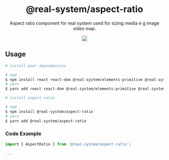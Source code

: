 <h1 align="center">@real-system/aspect-ratio</h1>
<p align="center">Aspect ratio component for real system used for sizing media e g image video map.</p>
<p align="center">
<a href="https://www.npmjs.com/package/@real-system/aspect-ratio"><img src="https://badgen.net/npm/v/@real-system/aspect-ratio?label=&icon=npm&color=blue" alt="npm version" height="18"/></a>
</p>

## Usage

```bash
# install peer dependencies

# npm
$ npm install react react-dom @real-system/elements-primitive @real-system/styling-library @real-system/theme-library @real-system/utils-library
# yarn
$ yarn add react react-dom @real-system/elements-primitive @real-system/styling-library @real-system/theme-library @real-system/utils-library

# install aspect-ratio

# npm
$ npm install @real-system/aspect-ratio
# yarn
$ yarn add @real-system/aspect-ratio
```

### Code Example

```typescript
import { AspectRatio } from '@real-system/aspect-ratio';

...

```
